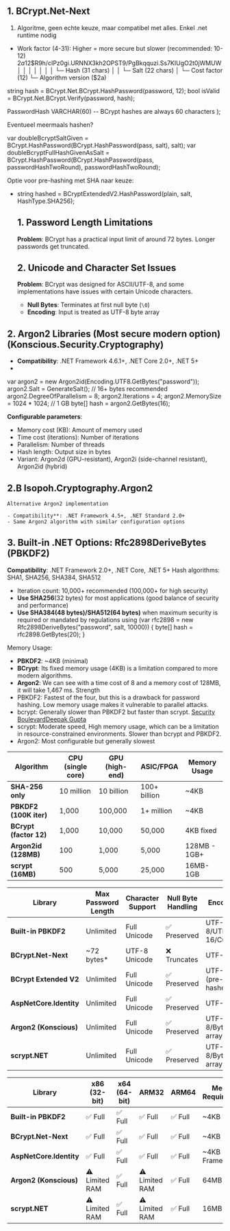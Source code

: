 

## 1. BCrypt.Net-Next
1. Algoritme, geen echte keuze, maar compatibel met alles. Enkel .net runtime nodig
- Work factor (4-31): Higher = more secure but slower (recommended: 10-12)
$2a$12\$R9h/cIPz0gi.URNNX3kh2OPST9/PgBkqquzi.Ss7KIUgO2t0jWMUW
│  │  │                       │
│  │  │                       └─ Hash (31 chars)
│  │  └─ Salt (22 chars)
│  └─ Cost factor (12)
└─ Algorithm version ($2a)

string hash = BCrypt.Net.BCrypt.HashPassword(password, 12);
bool isValid = BCrypt.Net.BCrypt.Verify(password, hash);

PasswordHash VARCHAR(60) -- BCrypt hashes are always 60 characters );

Eventueel meermaals hashen?

 var doubleBcryptSaltGiven = BCrypt.HashPassword(BCrypt.HashPassword(pass, salt), salt);
            var doubleBcryptFullHashGivenAsSalt = BCrypt.HashPassword(BCrypt.HashPassword(pass, passwordHashTwoRound), passwordHashTwoRound);


Optie voor pre-hashing met SHA naar keuze:
- string hashed = BCryptExtendedV2.HashPassword(plain, salt, HashType.SHA256);
  ## 1. **Password Length Limitations**
	**Problem**: BCrypt has a practical input limit of around 72 bytes. Longer passwords get truncated.
	## 2. **Unicode and Character Set Issues**

	**Problem**: BCrypt was designed for ASCII/UTF-8, and some implementations have issues with certain Unicode characters.
	- **Null Bytes**: Terminates at first null byte (`\0`)
	- **Encoding**: Input is treated as UTF-8 byte array
## 2. Argon2 Libraries (Most secure modern option) (Konscious.Security.Cryptography)
- **Compatibility**: .NET Framework 4.6.1+, .NET Core 2.0+, .NET 5+
-
var argon2 = new Argon2id(Encoding.UTF8.GetBytes("password")); 
argon2.Salt = GenerateSalt(); // 16+ bytes recommended 
argon2.DegreeOfParallelism = 8; 
argon2.Iterations = 4; 
argon2.MemorySize = 1024 * 1024; // 1 GB 
byte[] hash = argon2.GetBytes(16);

**Configurable parameters**:

- Memory cost (KB): Amount of memory used
- Time cost (iterations): Number of iterations
- Parallelism: Number of threads
- Hash length: Output size in bytes
- Variant: Argon2d (GPU-resistant), Argon2i (side-channel resistant), Argon2id (hybrid)

## 2.B Isopoh.Cryptography.Argon2

	Alternative Argon2 implementation
	
	- Compatibility**: .NET Framework 4.5+, .NET Standard 2.0+
	- Same Argon2 algorithm with similar configuration options
## 3. Built-in .NET Options: Rfc2898DeriveBytes (PBKDF2)
**Compatibility**: .NET Framework 2.0+, .NET Core, .NET 5+
Hash algorithms: SHA1, SHA256, SHA384, SHA512
- Iteration count: 10,000+ recommended (100,000+ for high security)
 - **Use SHA256**(32 bytes) for most applications (good balance of security and performance)
- **Use SHA384(48 bytes)/SHA512(64 bytes)** when maximum security is required or mandated by regulations
using (var rfc2898 = new Rfc2898DeriveBytes("password", salt, 10000)) 
{ byte[] hash = rfc2898.GetBytes(20); }



Memory Usage:
- **PBKDF2**: ~4KB (minimal)
- **BCrypt**: Its fixed memory usage (4KB) is a limitation compared to more modern algorithms. 
- **Argon2**: We can see with a time cost of 8 and a memory cost of 128MB, it will take 1,467 ms.
Strength
- PBKDF2: Fastest of the four, but this is a drawback for password hashing. Low memory usage makes it vulnerable to parallel attacks. 
- bcrypt: Generally slower than PBKDF2 but faster than scrypt. [Security Boulevard](https://securityboulevard.com/2024/07/comparative-analysis-of-password-hashing-algorithms-argon2-bcrypt-scrypt-and-pbkdf2/)[Deepak Gupta](https://guptadeepak.com/comparative-analysis-of-password-hashing-algorithms-argon2-bcrypt-scrypt-and-pbkdf2/)
- scrypt: Moderate speed, High memory usage, which can be a limitation in resource-constrained environments. Slower than bcrypt and PBKDF2.
- Argon2: Most configurable but generally slowest




| Algorithm              | CPU (single core) | GPU (high-end) | ASIC/FPGA    | Memory Usage |
| ---------------------- | ----------------- | -------------- | ------------ | ------------ |
| **SHA-256 only**       | 10 million        | 10 billion     | 100+ billion | ~4KB         |
| **PBKDF2 (100K iter)** | 1,000             | 100,000        | 1+ million   | ~4KB         |
| **BCrypt (factor 12)** | 1,000             | 10,000         | 50,000       | 4KB fixed    |
| **Argon2id (128MB)**   | 100               | 1,000          | 5,000        | 128MB - 1GB+ |
| **scrypt (16MB)**      | 500               | 5,000          | 25,000       | 16MB-1GB     |


| Library                 | Max Password Length | Character Support | Null Byte Handling | Encoding            |
| ----------------------- | ------------------- | ----------------- | ------------------ | ------------------- |
| **Built-in PBKDF2**     | Unlimited           | Full Unicode      | ✅ Preserved        | UTF-8/UTF-16/Custom |
| **BCrypt.Net-Next**     | ~72 bytes*          | UTF-8 Unicode     | ❌ Truncates        | UTF-8               |
| **BCrypt Extended V2**  | Unlimited           | Full Unicode      | ✅ Preserved        | UTF-8 (pre-hashed)  |
| **AspNetCore.Identity** | Unlimited           | Full Unicode      | ✅ Preserved        | UTF-8               |
| **Argon2 (Konscious)**  | Unlimited           | Full Unicode      | ✅ Preserved        | UTF-8/Byte array    |
| **scrypt.NET**          | Unlimited           | Full Unicode      | ✅ Preserved        | UTF-8/Byte array    |


| Library                 | x86 (32-bit)   | x64 (64-bit) | ARM32          | ARM64  | Memory Requirements |
| ----------------------- | -------------- | ------------ | -------------- | ------ | ------------------- |
| **Built-in PBKDF2**     | ✅ Full         | ✅ Full       | ✅ Full         | ✅ Full | ~4KB                |
| **BCrypt.Net-Next**     | ✅ Full         | ✅ Full       | ✅ Full         | ✅ Full | ~4KB                |
| **AspNetCore.Identity** | ✅ Full         | ✅ Full       | ✅ Full         | ✅ Full | ~4KB + Framework    |
| **Argon2 (Konscious)**  | ⚠️ Limited RAM | ✅ Full       | ⚠️ Limited RAM | ✅ Full | 64MB-1GB+           |
| **scrypt.NET**          | ⚠️ Limited RAM | ✅ Full       | ⚠️ Limited RAM | ✅ Full | 16MB-1GB            |